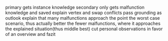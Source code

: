 primary gets instance knowledge
secondary only gets malfunction knowledge and saved
explain vertex and swap conflicts
pass grounding as outlook
explain that many malfunctions approach the point the worst case scenario, thus actually better the fewer malfunctions, where it approaches the explained situation(thus middle best)
cut personal observations in favor of an overview and fazit